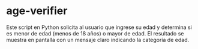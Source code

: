 # age-verifier
Este script en Python solicita al usuario que ingrese su edad y determina si es menor de edad (menos de 18 años) o mayor de edad. El resultado se muestra en pantalla con un mensaje claro indicando la categoría de edad.

